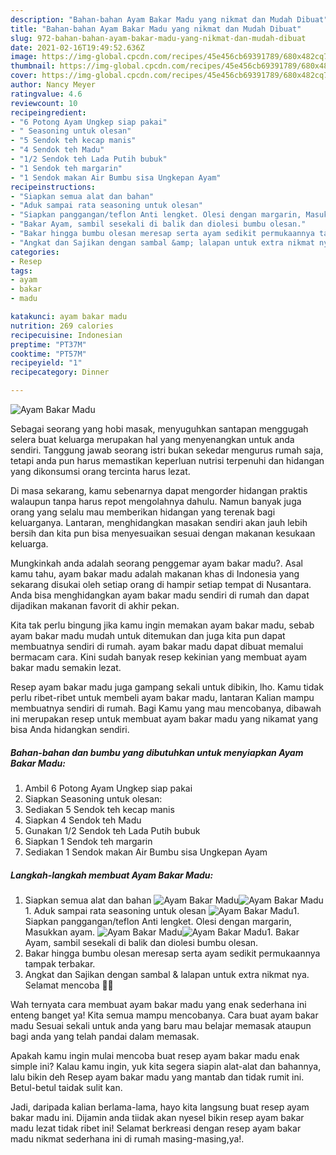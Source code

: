 ```yaml
---
description: "Bahan-bahan Ayam Bakar Madu yang nikmat dan Mudah Dibuat"
title: "Bahan-bahan Ayam Bakar Madu yang nikmat dan Mudah Dibuat"
slug: 972-bahan-bahan-ayam-bakar-madu-yang-nikmat-dan-mudah-dibuat
date: 2021-02-16T19:49:52.636Z
image: https://img-global.cpcdn.com/recipes/45e456cb69391789/680x482cq70/ayam-bakar-madu-foto-resep-utama.jpg
thumbnail: https://img-global.cpcdn.com/recipes/45e456cb69391789/680x482cq70/ayam-bakar-madu-foto-resep-utama.jpg
cover: https://img-global.cpcdn.com/recipes/45e456cb69391789/680x482cq70/ayam-bakar-madu-foto-resep-utama.jpg
author: Nancy Meyer
ratingvalue: 4.6
reviewcount: 10
recipeingredient:
- "6 Potong Ayam Ungkep siap pakai"
- " Seasoning untuk olesan"
- "5 Sendok teh kecap manis"
- "4 Sendok teh Madu"
- "1/2 Sendok teh Lada Putih bubuk"
- "1 Sendok teh margarin"
- "1 Sendok makan Air Bumbu sisa Ungkepan Ayam"
recipeinstructions:
- "Siapkan semua alat dan bahan"
- "Aduk sampai rata seasoning untuk olesan"
- "Siapkan panggangan/teflon Anti lengket. Olesi dengan margarin, Masukkan ayam."
- "Bakar Ayam, sambil sesekali di balik dan diolesi bumbu olesan."
- "Bakar hingga bumbu olesan meresap serta ayam sedikit permukaannya tampak terbakar."
- "Angkat dan Sajikan dengan sambal &amp; lalapan untuk extra nikmat nya. Selamat mencoba 🤗😘"
categories:
- Resep
tags:
- ayam
- bakar
- madu

katakunci: ayam bakar madu 
nutrition: 269 calories
recipecuisine: Indonesian
preptime: "PT37M"
cooktime: "PT57M"
recipeyield: "1"
recipecategory: Dinner

---
```



![Ayam Bakar Madu](https://img-global.cpcdn.com/recipes/45e456cb69391789/680x482cq70/ayam-bakar-madu-foto-resep-utama.jpg)

Sebagai seorang yang hobi masak, menyuguhkan santapan menggugah selera buat keluarga merupakan hal yang menyenangkan untuk anda sendiri. Tanggung jawab seorang istri bukan sekedar mengurus rumah saja, tetapi anda pun harus memastikan keperluan nutrisi terpenuhi dan hidangan yang dikonsumsi orang tercinta harus lezat.

Di masa  sekarang, kamu sebenarnya dapat mengorder hidangan praktis walaupun tanpa harus repot mengolahnya dahulu. Namun banyak juga orang yang selalu mau memberikan hidangan yang terenak bagi keluarganya. Lantaran, menghidangkan masakan sendiri akan jauh lebih bersih dan kita pun bisa menyesuaikan sesuai dengan makanan kesukaan keluarga. 



Mungkinkah anda adalah seorang penggemar ayam bakar madu?. Asal kamu tahu, ayam bakar madu adalah makanan khas di Indonesia yang sekarang disukai oleh setiap orang di hampir setiap tempat di Nusantara. Anda bisa menghidangkan ayam bakar madu sendiri di rumah dan dapat dijadikan makanan favorit di akhir pekan.

Kita tak perlu bingung jika kamu ingin memakan ayam bakar madu, sebab ayam bakar madu mudah untuk ditemukan dan juga kita pun dapat membuatnya sendiri di rumah. ayam bakar madu dapat dibuat memalui bermacam cara. Kini sudah banyak resep kekinian yang membuat ayam bakar madu semakin lezat.

Resep ayam bakar madu juga gampang sekali untuk dibikin, lho. Kamu tidak perlu ribet-ribet untuk membeli ayam bakar madu, lantaran Kalian mampu membuatnya sendiri di rumah. Bagi Kamu yang mau mencobanya, dibawah ini merupakan resep untuk membuat ayam bakar madu yang nikamat yang bisa Anda hidangkan sendiri.

<!--inarticleads1-->

##### Bahan-bahan dan bumbu yang dibutuhkan untuk menyiapkan Ayam Bakar Madu:

1. Ambil 6 Potong Ayam Ungkep siap pakai
1. Siapkan  Seasoning untuk olesan:
1. Sediakan 5 Sendok teh kecap manis
1. Siapkan 4 Sendok teh Madu
1. Gunakan 1/2 Sendok teh Lada Putih bubuk
1. Siapkan 1 Sendok teh margarin
1. Sediakan 1 Sendok makan Air Bumbu sisa Ungkepan Ayam




<!--inarticleads2-->

##### Langkah-langkah membuat Ayam Bakar Madu:

1. Siapkan semua alat dan bahan
<img src="https://img-global.cpcdn.com/steps/11577e29635e36ed/160x128cq70/ayam-bakar-madu-langkah-memasak-1-foto.jpg" alt="Ayam Bakar Madu"><img src="https://img-global.cpcdn.com/steps/b50ece82f5a5b597/160x128cq70/ayam-bakar-madu-langkah-memasak-1-foto.jpg" alt="Ayam Bakar Madu">1. Aduk sampai rata seasoning untuk olesan
<img src="https://img-global.cpcdn.com/steps/1a24815a89e2e352/160x128cq70/ayam-bakar-madu-langkah-memasak-2-foto.jpg" alt="Ayam Bakar Madu">1. Siapkan panggangan/teflon Anti lengket. Olesi dengan margarin, Masukkan ayam.
<img src="https://img-global.cpcdn.com/steps/7ec76efa59befe43/160x128cq70/ayam-bakar-madu-langkah-memasak-3-foto.jpg" alt="Ayam Bakar Madu"><img src="https://img-global.cpcdn.com/steps/c291655c0a0e20ab/160x128cq70/ayam-bakar-madu-langkah-memasak-3-foto.jpg" alt="Ayam Bakar Madu">1. Bakar Ayam, sambil sesekali di balik dan diolesi bumbu olesan.
1. Bakar hingga bumbu olesan meresap serta ayam sedikit permukaannya tampak terbakar.
1. Angkat dan Sajikan dengan sambal &amp; lalapan untuk extra nikmat nya. Selamat mencoba 🤗😘




Wah ternyata cara membuat ayam bakar madu yang enak sederhana ini enteng banget ya! Kita semua mampu mencobanya. Cara buat ayam bakar madu Sesuai sekali untuk anda yang baru mau belajar memasak ataupun bagi anda yang telah pandai dalam memasak.

Apakah kamu ingin mulai mencoba buat resep ayam bakar madu enak simple ini? Kalau kamu ingin, yuk kita segera siapin alat-alat dan bahannya, lalu bikin deh Resep ayam bakar madu yang mantab dan tidak rumit ini. Betul-betul taidak sulit kan. 

Jadi, daripada kalian berlama-lama, hayo kita langsung buat resep ayam bakar madu ini. Dijamin anda tiidak akan nyesel bikin resep ayam bakar madu lezat tidak ribet ini! Selamat berkreasi dengan resep ayam bakar madu nikmat sederhana ini di rumah masing-masing,ya!.

